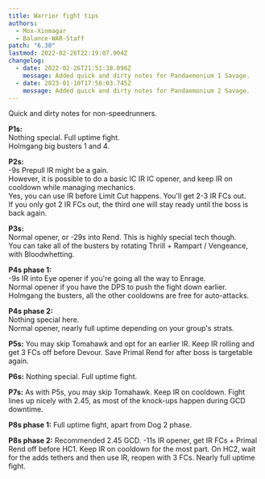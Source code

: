 ```yaml
---
title: Warrior fight tips
authors:
  - Mox-Xinmagar
  - Balance-WAR-Staff
patch: "6.30"
lastmod: 2022-02-26T22:19:07.904Z
changelog:
  - date: 2022-02-26T21:51:38.096Z
    message: Added quick and dirty notes for Pandaemonium 1 Savage.
  - date: 2023-01-10T17:56:03.745Z
    message: Added quick and dirty notes for Pandaemonium 2 Savage.
---
```

Quick and dirty notes for non-speedrunners.  

**P1s:**  
Nothing special. Full uptime fight.  
Holmgang big busters 1 and 4.  
  
**P2s:**  
-9s Prepull IR might be a gain.  
However, it is possible to do a basic IC IR IC opener, and keep IR on cooldown while managing mechanics.  
Yes, you can use IR before Limit Cut happens. You'll get 2-3 IR FCs out.  
If you only got 2 IR FCs out, the third one will stay ready until the boss is back again.  
  
**P3s:**  
Normal opener, or -29s into Rend. This is highly special tech though.  
You can take all of the busters by rotating Thrill + Rampart / Vengeance, with Bloodwhetting.  
  
**P4s phase 1:**  
-9s IR into Eye opener if you're going all the way to Enrage.  
Normal opener if you have the DPS to push the fight down earlier.  
Holmgang the busters, all the other cooldowns are free for auto-attacks.  

**P4s phase 2:**  
Nothing special here.  
Normal opener, nearly full uptime depending on your group's strats.

**P5s:**
You may skip Tomahawk and opt for an earlier IR. Keep IR rolling and get 3 FCs off before Devour. Save Primal Rend for after boss is targetable again.

**P6s:**
Nothing special. Full uptime fight.

**P7s:**
As with P5s, you may skip Tomahawk. Keep IR on cooldown. Fight lines up nicely with 2.45, as most of the knock-ups happen during GCD downtime.

**P8s phase 1:**
Full uptime fight, apart from Dog 2 phase.

**P8s phase 2:**
Recommended 2.45 GCD. -11s IR opener, get IR FCs + Primal Rend off before HC1. Keep IR on cooldown for the most part. On HC2, wait for the adds tethers and then use IR, reopen with 3 FCs. Nearly full uptime fight.